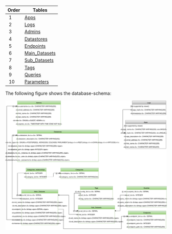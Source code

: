 | Order | Tables |
|--|--------|
| 1 | [Apps](../schemas/1_apps) |
| 2 | [Logs](../schemas/2_logs) |
| 3 | [Admins](../schemas/3_admins) |
| 4 | [Datastores](../schemas/4_datastores) |
| 5 | [Endpoints](../schemas/5_endpoints) |
| 6 | [Main_Datasets](../schemas/6_main_datasets) |
| 7 | [Sub_Datasets](../schemas/7_sub_datasets) |
| 8 | [Tags](../schemas/8_tags) |
| 9 | [Queries](../schemas/9_queries) |
| 10 | [Parameters](../schemas/10_parameters) |

The following figure shows the database-schema:

![database-schema](../img/database-schema.svg)
